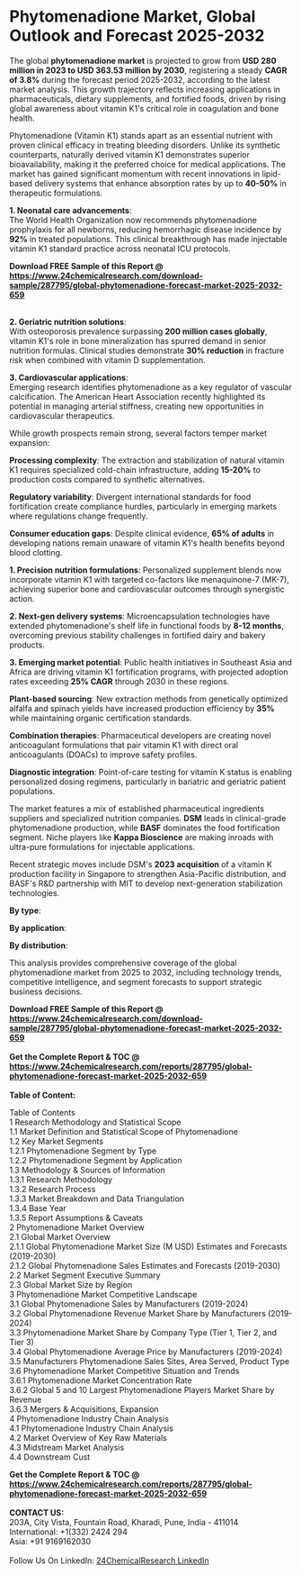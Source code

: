 <h1>Phytomenadione Market, Global Outlook and Forecast 2025-2032</h1><p>The global <strong>phytomenadione market</strong> is projected to grow from <strong>USD 280 million in 2023 to USD 363.53 million by 2030</strong>, registering a steady <strong>CAGR of 3.8%</strong> during the forecast period 2025-2032, according to the latest market analysis. This growth trajectory reflects increasing applications in pharmaceuticals, dietary supplements, and fortified foods, driven by rising global awareness about vitamin K1's critical role in coagulation and bone health.</p><p>Phytomenadione (Vitamin K1) stands apart as an essential nutrient with proven clinical efficacy in treating bleeding disorders. Unlike its synthetic counterparts, naturally derived vitamin K1 demonstrates superior bioavailability, making it the preferred choice for medical applications. The market has gained significant momentum with recent innovations in lipid-based delivery systems that enhance absorption rates by up to <strong>40-50%</strong> in therapeutic formulations.</p><p><strong>1. Neonatal care advancements</strong>:<br>
The World Health Organization now recommends phytomenadione prophylaxis for all newborns, reducing hemorrhagic disease incidence by <strong>92%</strong> in treated populations. This clinical breakthrough has made injectable vitamin K1 standard practice across neonatal ICU protocols.</p><div><b>Download FREE Sample of this Report @ 
            <a href="https://www.24chemicalresearch.com/download-sample/287795/global-phytomenadione-forecast-market-2025-2032-659">
            https://www.24chemicalresearch.com/download-sample/287795/global-phytomenadione-forecast-market-2025-2032-659</a></b></div><br><p><strong>2. Geriatric nutrition solutions</strong>:<br>
With osteoporosis prevalence surpassing <strong>200 million cases globally</strong>, vitamin K1's role in bone mineralization has spurred demand in senior nutrition formulas. Clinical studies demonstrate <strong>30% reduction</strong> in fracture risk when combined with vitamin D supplementation.</p><p><strong>3. Cardiovascular applications</strong>:<br>
Emerging research identifies phytomenadione as a key regulator of vascular calcification. The American Heart Association recently highlighted its potential in managing arterial stiffness, creating new opportunities in cardiovascular therapeutics.</p><p>While growth prospects remain strong, several factors temper market expansion:</p><p><strong>Processing complexity</strong>: The extraction and stabilization of natural vitamin K1 requires specialized cold-chain infrastructure, adding <strong>15-20%</strong> to production costs compared to synthetic alternatives.</p><p><strong>Regulatory variability</strong>: Divergent international standards for food fortification create compliance hurdles, particularly in emerging markets where regulations change frequently.</p><p><strong>Consumer education gaps</strong>: Despite clinical evidence, <strong>65% of adults</strong> in developing nations remain unaware of vitamin K1's health benefits beyond blood clotting.</p><p><strong>1. Precision nutrition formulations</strong>:
Personalized supplement blends now incorporate vitamin K1 with targeted co-factors like menaquinone-7 (MK-7), achieving superior bone and cardiovascular outcomes through synergistic action.</p><p><strong>2. Next-gen delivery systems</strong>:
Microencapsulation technologies have extended phytomenadione's shelf life in functional foods by <strong>8-12 months</strong>, overcoming previous stability challenges in fortified dairy and bakery products.</p><p><strong>3. Emerging market potential</strong>:
Public health initiatives in Southeast Asia and Africa are driving vitamin K1 fortification programs, with projected adoption rates exceeding <strong>25% CAGR</strong> through 2030 in these regions.</p><p><strong>Plant-based sourcing</strong>: New extraction methods from genetically optimized alfalfa and spinach yields have increased production efficiency by <strong>35%</strong> while maintaining organic certification standards.</p><p><strong>Combination therapies</strong>: Pharmaceutical developers are creating novel anticoagulant formulations that pair vitamin K1 with direct oral anticoagulants (DOACs) to improve safety profiles.</p><p><strong>Diagnostic integration</strong>: Point-of-care testing for vitamin K status is enabling personalized dosing regimens, particularly in bariatric and geriatric patient populations.</p><p>The market features a mix of established pharmaceutical ingredients suppliers and specialized nutrition companies. <strong>DSM</strong> leads in clinical-grade phytomenadione production, while <strong>BASF</strong> dominates the food fortification segment. Niche players like <strong>Kappa Bioscience</strong> are making inroads with ultra-pure formulations for injectable applications.</p><p>Recent strategic moves include DSM's <strong>2023 acquisition</strong> of a vitamin K production facility in Singapore to strengthen Asia-Pacific distribution, and BASF's R&amp;D partnership with MIT to develop next-generation stabilization technologies.</p><p><strong>By type</strong>:
      </p><p><strong>By application</strong>:
      </p><p><strong>By distribution</strong>:
      </p><p>This analysis provides comprehensive coverage of the global phytomenadione market from 2025 to 2032, including technology trends, competitive intelligence, and segment forecasts to support strategic business decisions.</p><div><b>Download FREE Sample of this Report @ 
            <a href="https://www.24chemicalresearch.com/download-sample/287795/global-phytomenadione-forecast-market-2025-2032-659">
            https://www.24chemicalresearch.com/download-sample/287795/global-phytomenadione-forecast-market-2025-2032-659</a></b></div><br><div><b>Get the Complete Report & TOC @ 
            <a href="https://www.24chemicalresearch.com/reports/287795/global-phytomenadione-forecast-market-2025-2032-659">
            https://www.24chemicalresearch.com/reports/287795/global-phytomenadione-forecast-market-2025-2032-659</a></b></div><br>
            <b>Table of Content:</b><p>Table of Contents<br />
1 Research Methodology and Statistical Scope<br />
1.1 Market Definition and Statistical Scope of Phytomenadione<br />
1.2 Key Market Segments<br />
1.2.1 Phytomenadione Segment by Type<br />
1.2.2 Phytomenadione Segment by Application<br />
1.3 Methodology & Sources of Information<br />
1.3.1 Research Methodology<br />
1.3.2 Research Process<br />
1.3.3 Market Breakdown and Data Triangulation<br />
1.3.4 Base Year<br />
1.3.5 Report Assumptions & Caveats<br />
2 Phytomenadione Market Overview<br />
2.1 Global Market Overview<br />
2.1.1 Global Phytomenadione Market Size (M USD) Estimates and Forecasts (2019-2030)<br />
2.1.2 Global Phytomenadione Sales Estimates and Forecasts (2019-2030)<br />
2.2 Market Segment Executive Summary<br />
2.3 Global Market Size by Region<br />
3 Phytomenadione Market Competitive Landscape<br />
3.1 Global Phytomenadione Sales by Manufacturers (2019-2024)<br />
3.2 Global Phytomenadione Revenue Market Share by Manufacturers (2019-2024)<br />
3.3 Phytomenadione Market Share by Company Type (Tier 1, Tier 2, and Tier 3)<br />
3.4 Global Phytomenadione Average Price by Manufacturers (2019-2024)<br />
3.5 Manufacturers Phytomenadione Sales Sites, Area Served, Product Type<br />
3.6 Phytomenadione Market Competitive Situation and Trends<br />
3.6.1 Phytomenadione Market Concentration Rate<br />
3.6.2 Global 5 and 10 Largest Phytomenadione Players Market Share by Revenue<br />
3.6.3 Mergers & Acquisitions, Expansion<br />
4 Phytomenadione Industry Chain Analysis<br />
4.1 Phytomenadione Industry Chain Analysis<br />
4.2 Market Overview of Key Raw Materials<br />
4.3 Midstream Market Analysis<br />
4.4 Downstream Cust</p><div><b>Get the Complete Report & TOC @ 
            <a href="https://www.24chemicalresearch.com/reports/287795/global-phytomenadione-forecast-market-2025-2032-659">
            https://www.24chemicalresearch.com/reports/287795/global-phytomenadione-forecast-market-2025-2032-659</a></b></div><br><b>CONTACT US:</b><br>
            203A, City Vista, Fountain Road, Kharadi, Pune, India - 411014<br>
            International: +1(332) 2424 294<br>
            Asia: +91 9169162030 <br><br>
            Follow Us On LinkedIn: <a href="https://www.linkedin.com/company/24chemicalresearch/">24ChemicalResearch LinkedIn</a>